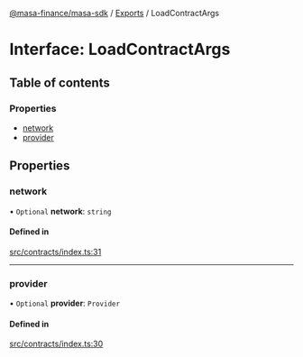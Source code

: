 [@masa-finance/masa-sdk](../README.md) / [Exports](../modules.md) / LoadContractArgs

# Interface: LoadContractArgs

## Table of contents

### Properties

- [network](LoadContractArgs.md#network)
- [provider](LoadContractArgs.md#provider)

## Properties

### network

• `Optional` **network**: `string`

#### Defined in

[src/contracts/index.ts:31](https://github.com/masa-finance/masa-sdk/blob/e8cf287/src/contracts/index.ts#L31)

___

### provider

• `Optional` **provider**: `Provider`

#### Defined in

[src/contracts/index.ts:30](https://github.com/masa-finance/masa-sdk/blob/e8cf287/src/contracts/index.ts#L30)
